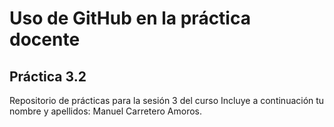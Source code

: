 # Uso de GitHub en la práctica docente
## Práctica 3.2
Repositorio de prácticas para la sesión 3 del curso
Incluye a continuación tu nombre y apellidos: Manuel Carretero Amoros.

